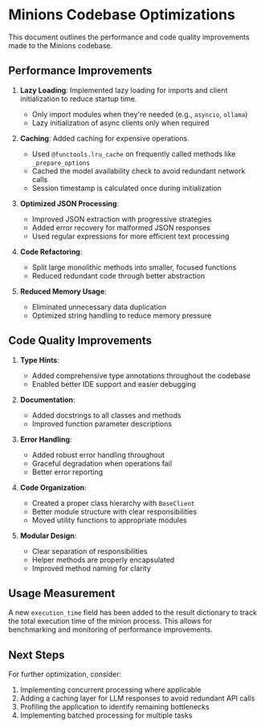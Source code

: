 # Minions Codebase Optimizations

This document outlines the performance and code quality improvements made to the Minions codebase.

## Performance Improvements

1. **Lazy Loading**: Implemented lazy loading for imports and client initialization to reduce startup time.
   - Only import modules when they're needed (e.g., `asyncio`, `ollama`)
   - Lazy initialization of async clients only when required

2. **Caching**: Added caching for expensive operations.
   - Used `@functools.lru_cache` on frequently called methods like `_prepare_options`
   - Cached the model availability check to avoid redundant network calls
   - Session timestamp is calculated once during initialization

3. **Optimized JSON Processing**:
   - Improved JSON extraction with progressive strategies
   - Added error recovery for malformed JSON responses
   - Used regular expressions for more efficient text processing

4. **Code Refactoring**:
   - Split large monolithic methods into smaller, focused functions
   - Reduced redundant code through better abstraction

5. **Reduced Memory Usage**:
   - Eliminated unnecessary data duplication
   - Optimized string handling to reduce memory pressure

## Code Quality Improvements

1. **Type Hints**: 
   - Added comprehensive type annotations throughout the codebase
   - Enabled better IDE support and easier debugging

2. **Documentation**:
   - Added docstrings to all classes and methods
   - Improved function parameter descriptions

3. **Error Handling**:
   - Added robust error handling throughout
   - Graceful degradation when operations fail
   - Better error reporting

4. **Code Organization**:
   - Created a proper class hierarchy with `BaseClient`
   - Better module structure with clear responsibilities
   - Moved utility functions to appropriate modules

5. **Modular Design**:
   - Clear separation of responsibilities
   - Helper methods are properly encapsulated
   - Improved method naming for clarity

## Usage Measurement

A new `execution_time` field has been added to the result dictionary to track the total execution time of the minion process. This allows for benchmarking and monitoring of performance improvements.

## Next Steps

For further optimization, consider:

1. Implementing concurrent processing where applicable
2. Adding a caching layer for LLM responses to avoid redundant API calls
3. Profiling the application to identify remaining bottlenecks
4. Implementing batched processing for multiple tasks 